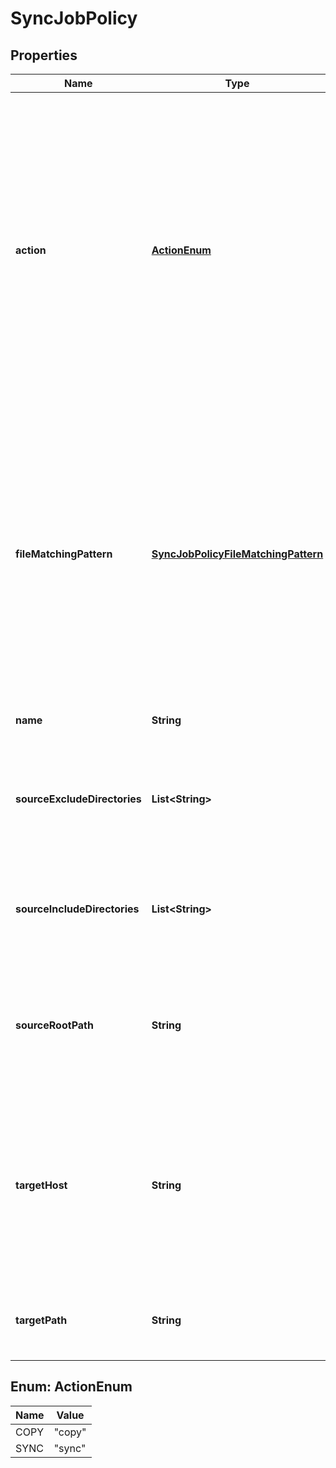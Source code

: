 
# SyncJobPolicy

## Properties
Name | Type | Description | Notes
------------ | ------------- | ------------- | -------------
**action** | [**ActionEnum**](#ActionEnum) | If &#39;copy&#39;, source files will be copied to the target cluster.  If &#39;sync&#39;, the target directory will be made an image of the source directory:  Files and directories that have been deleted on the source, have been moved within the target directory, or no longer match the selection criteria will be deleted from the target directory. |  [optional]
**fileMatchingPattern** | [**SyncJobPolicyFileMatchingPattern**](SyncJobPolicyFileMatchingPattern.md) | A file matching pattern, organized as an OR&#39;ed set of AND&#39;ed file criteria, for example ((a AND b) OR (x AND y)) used to define a set of files with specific properties.  Policies of type &#39;sync&#39; cannot use &#39;path&#39; or time criteria in their matching patterns, but policies of type &#39;copy&#39; can use all listed criteria. |  [optional]
**name** | **String** | User-assigned name of this sync policy. |  [optional]
**sourceExcludeDirectories** | **List&lt;String&gt;** | Directories that will be excluded from the sync.  Modifying this field will result in a full synchronization of all data. |  [optional]
**sourceIncludeDirectories** | **List&lt;String&gt;** | Directories that will be included in the sync.  Modifying this field will result in a full synchronization of all data. |  [optional]
**sourceRootPath** | **String** | The root directory on the source cluster the files will be synced from.  Modifying this field will result in a full synchronization of all data. |  [optional]
**targetHost** | **String** | Hostname or IP address of sync target cluster.  Modifying the target cluster host can result in the policy being unrunnable if the new target does not match the current target association. |  [optional]
**targetPath** | **String** | Absolute filesystem path on the target cluster for the sync destination. |  [optional]


<a name="ActionEnum"></a>
## Enum: ActionEnum
Name | Value
---- | -----
COPY | &quot;copy&quot;
SYNC | &quot;sync&quot;



